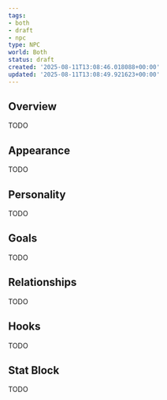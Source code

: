 ```yaml
---
tags:
- both
- draft
- npc
type: NPC
world: Both
status: draft
created: '2025-08-11T13:08:46.018088+00:00'
updated: '2025-08-11T13:08:49.921623+00:00'
---
```



## Overview

TODO
## Appearance

TODO
## Personality

TODO
## Goals

TODO
## Relationships

TODO
## Hooks

TODO
## Stat Block

TODO
